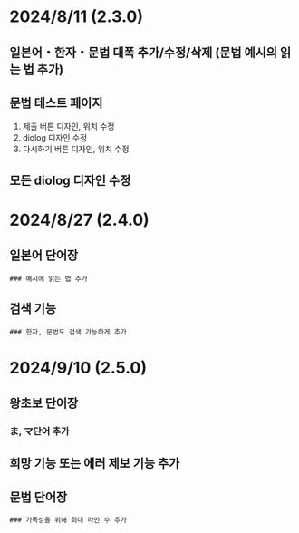 # 2024/8/11 (2.3.0)

## 일본어・한자・문법 대폭 추가/수정/삭제 (문법 예시의 읽는 법 추가)

## 문법 테스트 페이지

1.  제출 버튼 디자인, 위치 수정
2.  diolog 디자인 수정
3.  다시하기 버튼 디자인, 위치 수정

## 모든 diolog 디자인 수정

# 2024/8/27 (2.4.0)

## 일본어 단어장

    ### 예시에 읽는 법 추가

## 검색 기능

    ### 한자, 문법도 검색 가능하게 추가

# 2024/9/10 (2.5.0)

## 왕초보 단어장

### ま, マ단어 추가

## 희망 기능 또는 에러 제보 기능 추가

## 문법 단어장

    ### 가독성을 위해 최대 라인 수 추가
